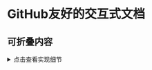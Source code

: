 # GitHub友好的交互式文档

## 可折叠内容
<details>
<summary>点击查看实现细节</summary>

### 使用GitHub支持的标签

1. **表格**
<table>
  <tr><td>功能</td><td>支持情况</td></tr>
  <tr><td>HTML</td><td>部分支持</td></tr>
  <tr><td>CSS</td><td>不支持</td></tr>
  <tr><td>JavaScript</td><td>不支持</td></tr>
</table>

2. **代码块**
```javascript
// 这只会显示为代码，不会执行
function example() {
    return "这只是文本";
}
<
